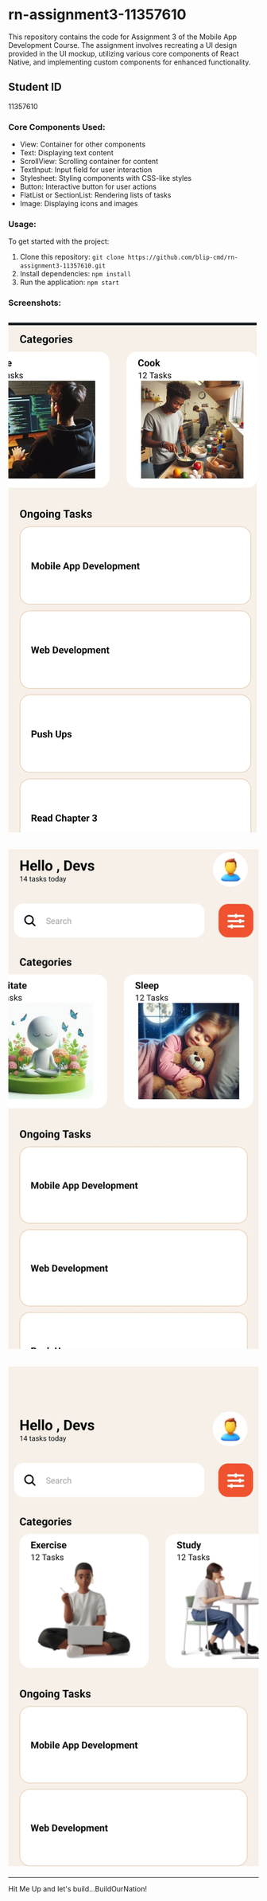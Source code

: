# rn-assignment3-11357610

This repository contains the code for Assignment 3 of the Mobile App Development Course. The assignment involves recreating a UI design provided in the UI mockup, utilizing various core components of React Native, and implementing custom components for enhanced functionality.

## Student ID

11357610

### Core Components Used:

- View: Container for other components
- Text: Displaying text content
- ScrollView: Scrolling container for content
- TextInput: Input field for user interaction
- Stylesheet: Styling components with CSS-like styles
- Button: Interactive button for user actions
- FlatList or SectionList: Rendering lists of tasks
- Image: Displaying icons and images

### Usage:

To get started with the project:

1. Clone this repository: `git clone https://github.com/blip-cmd/rn-assignment3-11357610.git`
2. Install dependencies: `npm install`
3. Run the application: `npm start`

### Screenshots:

![Screenshot 1](android_screenshots/screenshot1.png)
---
![Screenshot 2](android_screenshots/screenshot2.png)
---
![Screenshot 3](android_screenshots/screenshot3.png)
---
---

Hit Me Up and let's build...BuildOurNation!
